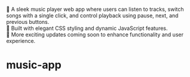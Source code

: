 🎵 A sleek music player web app where users can listen to tracks, switch songs with a single click, and control playback using pause, next, and previous buttons.  
💅 Built with elegant CSS styling and dynamic JavaScript features.  
🚀 More exciting updates coming soon to enhance functionality and user experience.
# music-app
